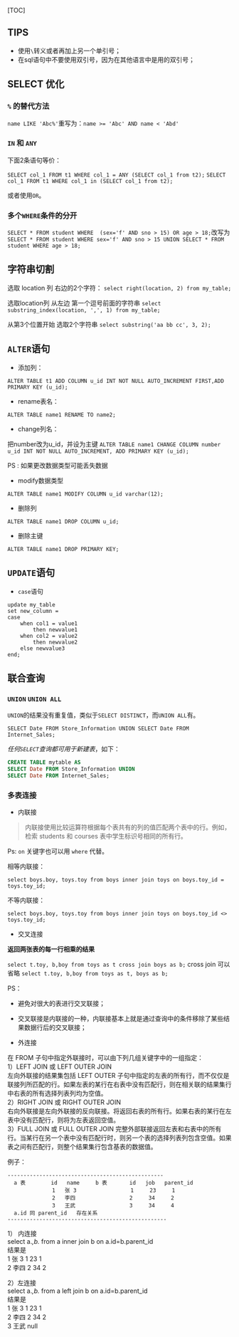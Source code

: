 [TOC]

## TIPS

- 使用`\`转义或者再加上另一个单引号；
- 在sql语句中不要使用双引号，因为在其他语言中是用的双引号；



## SELECT 优化

### `%` 的替代方法

`name LIKE 'Abc%'`重写为：`name >= 'Abc' AND name < 'Abd'`

### `IN` 和 `ANY`

下面2条语句等价：

`SELECT col_1 FROM t1 WHERE col_1 = ANY (SELECT col_1 from t2);`
`SELECT col_1 FROM t1 WHERE col_1 in (SELECT col_1 from t2);`

或者使用`OR`。

### 多个`WHERE`条件的分开

`SELECT * FROM student WHERE  (sex='f' AND sno > 15) OR age > 18;`改写为
`SELECT * FROM student WHERE sex='f' AND sno > 15 UNION SELECT * FROM student WHERE age > 18;`


## 字符串切割

选取 location 列 右边的2个字符：
`select right(location, 2) from my_table;`

选取location列 从左边 第一个逗号前面的字符串
`select substring_index(location, ',', 1) from my_table;`

从第3个位置开始 选取2个字符串
`select substring('aa bb cc', 3, 2);`


## `ALTER`语句

- 添加列：

`ALTER TABLE t1 ADD COLUMN u_id INT NOT NULL AUTO_INCREMENT FIRST,ADD PRIMARY KEY (u_id);`

- rename表名：

`ALTER TABLE name1 RENAME TO name2;`

- change列名：

把number改为u_id，并设为主键
`ALTER TABLE name1
CHANGE COLUMN number u_id INT NOT NULL AUTO_INCREMENT,
ADD PRIMARY KEY (u_id);`

PS : 如果更改数据类型可能丢失数据

- modify数据类型

`ALTER TABLE name1
MODIFY COLUMN u_id varchar(12);`

- 删除列

`ALTER TABLE name1 DROP COLUMN u_id;`

- 删除主键

`ALTER TABLE name1 DROP PRIMARY KEY;`


## `UPDATE`语句

- `case`语句

```
update my_table
set new_column = 
case
    when col1 = value1
        then newvalue1
    when col2 = value2
        then newvalue2
    else newvalue3
end;
```


## 联合查询

### `UNION` `UNION ALL`

`UNION`的结果没有重复值，类似于`SELECT DISTINCT`，而`UNION ALL`有。

`SELECT Date FROM Store_Information
UNION
SELECT Date FROM Internet_Sales;`

*任何`SELECT`查询都可用于新建表*，如下：

```sql
CREATE TABLE mytable AS
SELECT Date FROM Store_Information UNION
SELECT Date FROM Internet_Sales;
```

### 多表连接

- 内联接

> 内联接使用比较运算符根据每个表共有的列的值匹配两个表中的行。例如，检索 students 和 courses 表中学生标识号相同的所有行。

Ps: `on` 关键字也可以用 `where` 代替。

相等内联接：

`select boys.boy, toys.toy from boys inner join toys on boys.toy_id = toys.toy_id;`

不等内联接：

`select boys.boy, toys.toy from boys inner join toys on boys.toy_id <> toys.toy_id;`


- 交叉连接

**返回两张表的每一行相乘的结果**

`select t.toy, b,boy from toys as t cross join boys as b;`
cross join 可以省略
`select t.toy, b,boy from toys as t, boys as b;`

PS：
- 避免对很大的表进行交叉联接；
- 交叉联接是内联接的一种，内联接基本上就是通过查询中的条件移除了某些结果数据行后的交叉联接；

- 外连接

在 FROM 子句中指定外联接时，可以由下列几组关键字中的一组指定：     
1）LEFT  JOIN 或 LEFT OUTER JOIN     
左向外联接的结果集包括  LEFT OUTER 子句中指定的左表的所有行，而不仅仅是联接列所匹配的行。如果左表的某行在右表中没有匹配行，则在相关联的结果集行中右表的所有选择列表列均为空值。       
2）RIGHT  JOIN 或 RIGHT  OUTER  JOIN     
右向外联接是左向外联接的反向联接。将返回右表的所有行。如果右表的某行在左表中没有匹配行，则将为左表返回空值。       
3）FULL  JOIN 或 FULL OUTER JOIN
完整外部联接返回左表和右表中的所有行。当某行在另一个表中没有匹配行时，则另一个表的选择列表列包含空值。如果表之间有匹配行，则整个结果集行包含基表的数据值。 

例子：   

```
-------------------------------------------------
  a 表        id   name     b 表       id   job   parent_id   
              1   张 3                 1     23     1   
              2   李四                 2     34     2   
              3   王武                 3     34     4       
  a.id 同 parent_id   存在关系   
--------------------------------------------------    
```

 1） 内连接   
  select   a.*,b.*   from   a   inner   join   b     on   a.id=b.parent_id       
  结果是     
  1   张 3                   1     23     1   
  2   李四                  2     34     2   

  2）左连接   
  select   a.*,b.*   from   a   left   join   b     on   a.id=b.parent_id       
  结果是     
  1   张 3                   1     23     1   
  2   李四                  2     34     2   
  3   王武                  null   